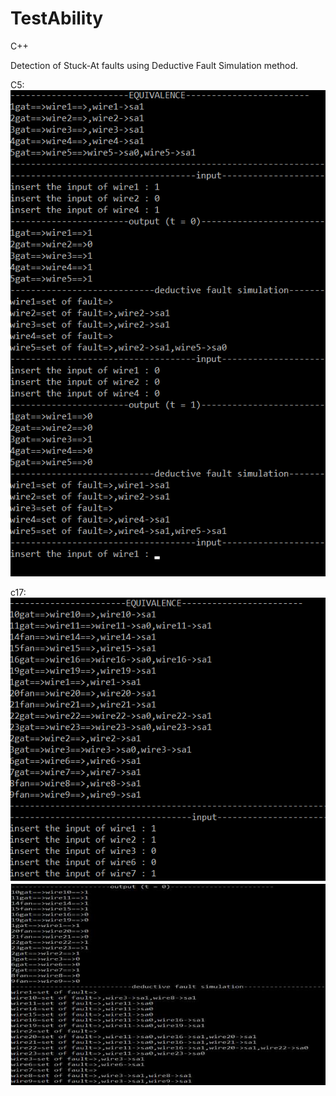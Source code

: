 # TestAbility

C++

Detection of Stuck-At faults using Deductive Fault Simulation method.

C5:
![Alt text](c51.png)

c17:
![Alt text](c171.png)
![Alt text](c172.png)